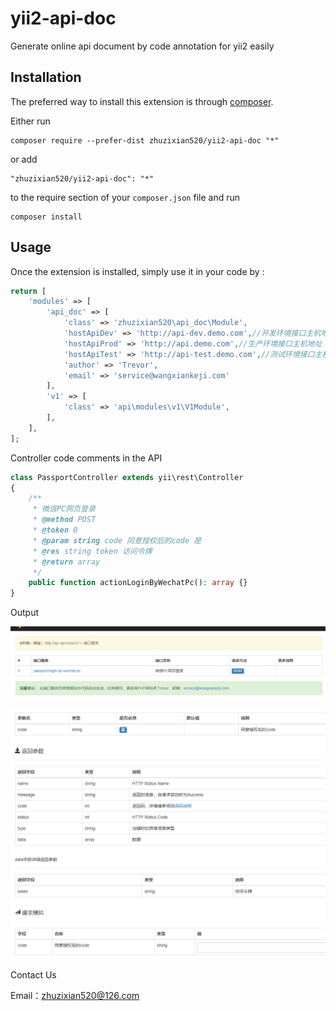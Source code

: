 yii2-api-doc
============
Generate online api document by code annotation for yii2 easily

Installation
------------

The preferred way to install this extension is through [composer](http://getcomposer.org/download/).

Either run

```
composer require --prefer-dist zhuzixian520/yii2-api-doc "*"
```

or add

```
"zhuzixian520/yii2-api-doc": "*"
```

to the require section of your `composer.json` file and run

```
composer install
```

Usage
-----

Once the extension is installed, simply use it in your code by  :

```php
return [
    'modules' => [
        'api_doc' => [
            'class' => 'zhuzixian520\api_doc\Module',
            'hostApiDev' => 'http://api-dev.demo.com',//开发环境接口主机地址
            'hostApiProd' => 'http://api.demo.com',//生产环境接口主机地址
            'hostApiTest' => 'http://api-test.demo.com',//测试环境接口主机地址
            'author' => 'Trevor',
            'email' => 'service@wangxiankeji.com'
        ],
        'v1' => [
            'class' => 'api\modules\v1\V1Module',
        ],
    ],
];
```

Controller code comments in the API

```php
class PassportController extends yii\rest\Controller
{
    /**
     * 微信PC网页登录
     * @method POST
     * @token 0
     * @param string code 同意授权后的code 是
     * @res string token 访问令牌
     * @return array
     */
    public function actionLoginByWechatPc(): array {}
}
```
Output

![img.png](img.png)

![img_1.png](img_1.png)

Contact Us

Email：zhuzixian520@126.com